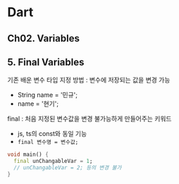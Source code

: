 # Dart

## Ch02. Variables

## 5. Final Variables

기존 배운 변수 타입 지정 방법 : 변수에 저장되는 값을 변경 가능

- String name = '민규';
- name = '현기';

final : 처음 지정된 변수값을 변경 불가능하게 만들어주는 키워드

- js, ts의 const와 동일 기능
- `final 변수명 = 변수값;`

```dart
void main() {
  final unChangableVar = 1;
  // unChangableVar = 2; 등의 변경 불가
}
```
